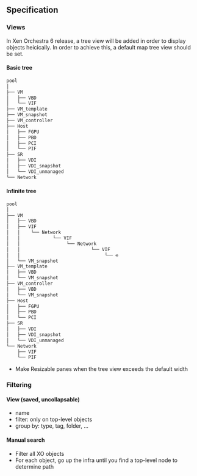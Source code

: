 ## Specification

### Views

In Xen Orchestra 6 release, a tree view will be added in order to display objects heicically.
In order to achieve this, a default map tree view should be set.

#### Basic tree 
```bash
pool
│
├── VM
│   ├── VBD
│   └── VIF
├── VM_template
├── VM_snapshot
├── VM_controller
├── Host
│   ├── FGPU
│   ├── PBD
│   ├── PCI
│   └── PIF
├── SR
│   ├── VDI
│   ├── VDI_snapshot
│   └── VDI_unmanaged
└── Network
```

#### Infinite tree

```bash
pool
│
├── VM
│   ├── VBD
│   ├── VIF
│   │    └── Network
│   │            └── VIF
│   │                 └── Network
│   │                          └── VIF
│   │                               └── ∞
│   └── VM_snapshot
├── VM_template
│   ├── VBD
│   └── VM_snapshot
├── VM_controller
│   ├── VBD
│   └── VM_snapshot
├── Host
│   ├── FGPU
│   ├── PBD
│   └── PCI
├── SR
│   ├── VDI
│   ├── VDI_snapshot
│   └── VDI_unmanaged
└── Network
    ├── VIF
    └── PIF
```

- Make Resizable panes when the tree view exceeds the default width  

### Filtering

#### View (saved, uncollapsable)
- name
- filter: only on top-level objects
- group by: type, tag, folder, ...

#### Manual search
- Filter all XO objects
- For each object, go up the infra until you find a top-level node to determine path
